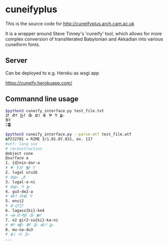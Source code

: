 # cuneifyplus

This is the source code for http://cuneifyplus.arch.cam.ac.uk

It is a wrapper around Steve Tinney's 'cuneify' tool, which allows for more complex conversion of transliterated
Babylonian and Akkadian into various cuneiform fonts.

## Server

Can be deployed to e.g. Heroku as wsgi app

https://cuneify.herokuapp.com/


## Commannd line usage

```bash
$python3 cuneify_interface.py test_file.txt
𒇻 𒀠 𒌨 𒆠 𒆗 𒄯 𒃻 𒀀 𒉌
𒁕
𒃮
```

```bash
$python3 cuneify_interface.py --parse-atf test_file.atf
&P232701 = RIME 3/1.01.07.031, ex. 117
#atf: lang sux
# reconstruction
@object cone
@surface a
1. {d}nin-dar-a
# 𒀭 𒊩𒌆 𒁯 𒀀
2. lugal uru16
# 𒈗 𒂗
3. lugal-a-ni
# 𒈗 𒀀 𒉌
4. gu3-de2-a
# 𒅗 𒌤 𒀀
5. ensi2
# 𒉺𒋼𒋛
6. lagasz{ki}-ke4
# 𒉢𒁓𒆷 𒆠 𒆤
7. e2 gir2-su{ki}-ka-ni
# 𒂍 𒄈 𒋢 𒆠 𒅗 𒉌
8. mu-na-du3
# 𒈬 𒈾 𒆕
...
```
